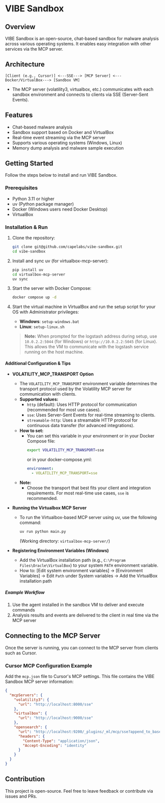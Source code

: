 

# VIBE Sandbox

## Overview
VIBE Sandbox is an open-source, chat-based sandbox for malware analysis across various operating systems. It enables easy integration with other services via the MCP server.

## Architecture
```
[Client (e.g., Cursor)] <---SSE---> [MCP Server] <---Docker/VirtualBox---> [Sandbox VM]
```
- The MCP server (volatility3, virtualbox, etc.) communicates with each sandbox environment and connects to clients via SSE (Server-Sent Events).

## Features
- Chat-based malware analysis
- Sandbox support based on Docker and VirtualBox
- Real-time event streaming via the MCP server
- Supports various operating systems (Windows, Linux)
- Memory dump analysis and malware sample execution

## Getting Started
Follow the steps below to install and run VIBE Sandbox.

### Prerequisites
- Python 3.11 or higher
- uv (Python package manager)
- Docker (Windows users need Docker Desktop)
- VirtualBox

### Installation & Run
1. Clone the repository:
    ```bash
    git clone git@github.com/capelabs/vibe-sandbox.git
    cd vibe-sandbox
    ```
2. Install and sync uv (for virtualbox-mcp-server):
    ```bash
    pip install uv
    cd virtualbox-mcp-server
    uv sync
    ```
3. Start the server with Docker Compose:
    ```bash
    docker compose up -d
    ```
4. Start the virtual machine in VirtualBox and run the setup script for your OS with Administrator privileges:
    - **Windows**: `setup-windows.bat`
    - **Linux**: `setup-linux.sh`

    > **Note:**
    > When prompted for the logstash address during setup, use `10.0.2.2:5044` (for Windows) or `http://10.0.2.2:5045` (for Linux). This allows the VM to communicate with the logstash service running on the host machine.

#### Additional Configuration & Tips


- **VOLATILITY_MCP_TRANSPORT Option**
  - The `VOLATILITY_MCP_TRANSPORT` environment variable determines the transport protocol used by the Volatility MCP server for communication with clients.
  - **Supported values:**
    - `http` (default): Uses HTTP protocol for communication (recommended for most use cases).
    - `sse`: Uses Server-Sent Events for real-time streaming to clients.
    - `streamable-http`: Uses a streamable HTTP protocol for continuous data transfer (for advanced integrations).
  - **How to set:**
    - You can set this variable in your environment or in your Docker Compose file:
      ```bash
      export VOLATILITY_MCP_TRANSPORT=sse
      ```
      or in your docker-compose.yml:
      ```yaml
      environment:
        - VOLATILITY_MCP_TRANSPORT=sse
      ```
  - **Note:**
    - Choose the transport that best fits your client and integration requirements. For most real-time use cases, `sse` is recommended.

- **Running the Virtualbox MCP Server**
  - To run the Virtualbox-based MCP server using uv, use the following command:
    ```bash
    uv run python main.py
    ```
    (Working directory: `virtualbox-mcp-server/`)

- **Registering Environment Variables (Windows)**
  - Add the VirtualBox installation path (e.g., `C:\Program Files\Oracle\VirtualBox`) to your system `PATH` environment variable.
  - How to: [Edit system environment variables] → [Environment Variables] → Edit `Path` under System variables → Add the VirtualBox installation path

##### Example Workflow
1. Use the agent installed in the sandbox VM to deliver and execute commands
2. Analysis results and events are delivered to the client in real time via the MCP server

## Connecting to the MCP Server
Once the server is running, you can connect to the MCP server from clients such as Cursor.

### Cursor MCP Configuration Example
Add the `mcp.json` file to Cursor's MCP settings. This file contains the VIBE Sandbox MCP server information:
```json
{
  "mcpServers": {
    "volatility3": {
      "url": "http://localhost:8000/sse"
    },
    "virtualbox": {
      "url": "http://localhost:9000/sse"
    },
    "opensearch": {
      "url": "http://localhost:9200/_plugins/_ml/mcp/sse?append_to_base_url=true",
      "headers": {
        "Content-Type": "application/json",
        "Accept-Encoding": "identity"
      }
    }
  }
}
```

## Contribution
This project is open-source. Feel free to leave feedback or contribute via issues and PRs.
